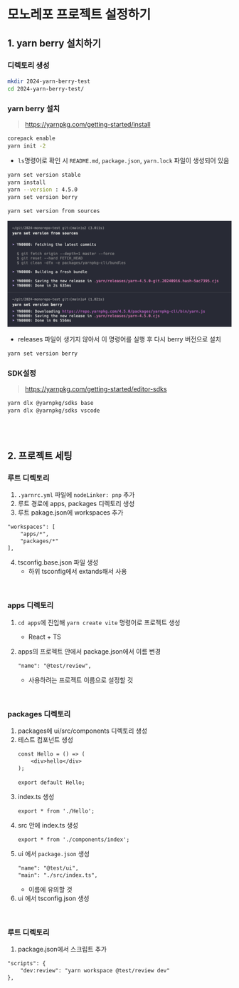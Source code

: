 # 모노레포 프로젝트 설정하기

## 1. yarn berry 설치하기

### 디렉토리 생성

```bash
mkdir 2024-yarn-berry-test
cd 2024-yarn-berry-test/
```

### yarn berry 설치

> https://yarnpkg.com/getting-started/install

```bash
corepack enable
yarn init -2
```

* `ls`명령어로 확인 시 `README.md`, `package.json`, `yarn.lock` 파일이 생성되어 있음

```bash
yarn set version stable
yarn install
yarn --version : 4.5.0
yarn set version berry
```

```bash
yarn set version from sources
```

<img src="/Images/모노레포_버전.png" alt="모노레포_버전">

* releases 파일이 생기지 않아서 이 명령어를 실행 후 다시 berry 버전으로 설치
    
```bash
yarn set version berry
```

### SDK설정

> https://yarnpkg.com/getting-started/editor-sdks

```bash
yarn dlx @yarnpkg/sdks base
yarn dlx @yarnpkg/sdks vscode
```
<br><br>

## 2. 프로젝트 세팅

### 루트 디렉토리 

1. `.yarnrc.yml` 파일에 `nodeLinker: pnp` 추가
2. 루트 경로에 apps, packages 디렉토리 생성
3. 루트 pakage.json에 workspaces 추가
```
"workspaces": [
    "apps/*",
    "packages/*"
],
```

4. tsconfig.base.json 파일 생성
   * 하위 tsconfig에서 extands해서 사용

<br>

### apps 디렉토리

1. `cd apps`에 진입해 `yarn create vite` 명령어로 프로젝트 생성
   * React + TS

2. apps의 프로젝트 안에서 package.json에서 이름 변경
    ```
    "name": "@test/review",
    ```
   * 사용하려는 프로젝트 이름으로 설정할 것   

<br>

### packages 디렉토리

1. packages에 ui/src/components 디렉토리 생성
2. 테스트 컴포넌트 생성
    ```tsx
    const Hello = () => (
        <div>hello</div>
    );
    
    export default Hello;
    ```
3. index.ts 생성
   ```
   export * from './Hello';
   ```
4. src 안에 index.ts 생성
   ```
   export * from './components/index';
    ```
5. ui 에서 `package.json` 생성
   ```
   "name": "@test/ui",
   "main": "./src/index.ts",
   ```
   * 이름에 유의할 것
6. ui 에서 tsconfig.json 생성

<br>

### 루트 디렉토리

1. package.json에서 스크립트 추가

```
"scripts": {
    "dev:review": "yarn workspace @test/review dev"
},
```

